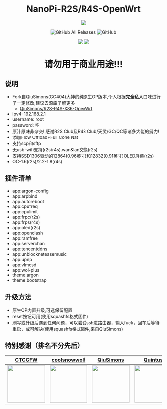 <h1 align="center">NanoPi-R2S/R4S-OpenWrt</h1>
<p align="center">
<img src="https://forthebadge.com/images/badges/built-with-love.svg">
<p>
<p align="center">
<img alt="GitHub All Releases" src="https://img.shields.io/github/downloads/msylgj/R2S-R4S-OpenWrt/total?style=for-the-badge">
<img alt="GitHub" src="https://img.shields.io/github/license/msylgj/R2S-R4S-OpenWrt?style=for-the-badge">
<p>
<p align="center">
<img src="https://github.com/msylgj/R2S-R4S-OpenWrt/actions/workflows/Openwrt-From-QiuSimons-R2S.yml/badge.svg">
<img src="https://github.com/msylgj/R2S-R4S-OpenWrt/actions/workflows/Openwrt-From-QiuSimons-R4S.yml/badge.svg">
<p>

<h1 align="center">请勿用于商业用途!!!</h1>

## 说明
* Fork自QiuSimons(GC404)大神的纯原生OP版本,个人根据**完全私人**口味进行了一定修改,建议去源库了解更多
    - [QiuSimons/R2S-R4S-X86-OpenWrt](https://github.com/QiuSimons/R2S-R4S-X86-OpenWrt)
* ipv4: 192.168.2.1
* username: root
* password: 空
* 原汁原味非杂交! 感谢R2S Club及R4S Club/天灵/GC/QC等诸多大佬的努力!
* 添加Flow Offload+Full Cone Nat
* 支持scp和sftp
* 无usb-wifi支持(r2s/r4s).wan&lan交换(r2s)
* 支持SSD1306驱动的12864(0.96英寸)和12832(0.91英寸)OLED屏幕(r2s)
* OC-1.6(r2s)/2.2-1.8(r4s)

## 插件清单
- app:argon-config
- app:arpbind
- app:autoreboot
- app:cpufreq
- app:cpulimit
- app:frpc(r2s)
- app:frps(r4s)
- app:oled(r2s)
- app:openclash
- app:ramfree
- app:serverchan
- app:tencentddns
- app:unblockneteasemusic
- app:upnp
- app:vlmcsd
- app:wol-plus
- theme:argon
- theme:bootstrap

## 升级方法
* 原生OP内置升级,可选保留配置
* reset按钮可用(使用squashfs格式固件)
* 刷写或升级后遇到任何问题，可以尝试ssh进路由器，输入fuck，回车后等待重启，或可解决(使用squashfs格式固件,来自QiuSimons)

## 特别感谢（排名不分先后）

|          [CTCGFW](https://github.com/immortalwrt)           |           [coolsnowwolf](https://github.com/coolsnowwolf)            |              [QiuSimons](https://github.com/QiuSimons)               |              [Quintus](https://github.com/quintus-lab)               |
| :----------------------------------------------------------: | :----------------------------------------------------------: | :----------------------------------------------------------: | :----------------------------------------------------------: |
| <img width="120" src="https://avatars.githubusercontent.com/u/53193414"/> | <img width="120" src="https://avatars.githubusercontent.com/u/31687149" /> | <img width="120" src="https://avatars.githubusercontent.com/u/45143996" /> | <img width="120" src="https://avatars.githubusercontent.com/u/31897806" /> |
